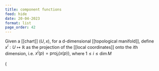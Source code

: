```yaml
---
title: component functions
feed: hide
date: 20-04-2023
format: list
page_order: 42
---
```



Given a [[chart]] $(U,x)$, for a d-dimensional [[topological manifold]], define $x^i: U\mapsto\mathbb R$ as the projection of the [[local coordinates]] onto the $i$th dimension, i.e. $x^i(p) = \text{proj}_i(x(p))$, where $1\leq i \leq \dim M$


\(